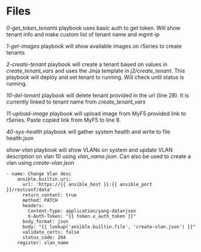 # Files 

*0-get_token_tenants* playbook uses basic auth to get token. Will show tenant info and make custom list of tenant name and mgmt-ip

*1-get-images* playbook will show available images on rSeries to create tenants 

*2-create-tenant* playbook will create a tenant based on values in *create_tenant_vars* and uses the Jinja template in *j2/create_tenant*. This playbook will deploy and set tenant to running. Will check until status is running.

*10-del-tenant* playbook will delete tenant provided in the url (line 28). It is currently linked to tenant name from *create_tenant_vars*

*11-upload-image* playbook will upload image from MyF5 provided link to rSeries. Paste copied link from MyF5 to line 8.

*40-sys-health* playbook will gather system health and write to file health.json

*show-vlan* playbook will show VLANs on system and update VLAN description on vlan 10 using *vlan_name.json*. Can also be used to create a vlan using *create-vlan.json*

```
- name: Change Vlan desc 
    ansible.builtin.uri:
      url: 'https://{{ ansible_host }}:{{ ansible_port }}/restconf/data'
      return_content: true 
      method: PATCH 
      headers:
        Content-Type: application/yang-data+json
        X-Auth-Token: "{{ token.x_auth_token }}"
      body_format: json
      body: "{{ lookup('ansible.builtin.file', 'create-vlan.json') }}"
      validate_certs: false
      status_code: 204
    register: vlan_name
 ```